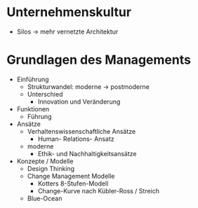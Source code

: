 # Unternehmenskultur 
- Silos -> mehr vernetzte Architektur 


# Grundlagen des Managements 
- Einführung 
	- Strukturwandel: moderne -> postmoderne 
	- Unterschied 
		- Innovation und Veränderung 
- Funktionen 
	- Führung 
- Ansätze 
	- Verhaltenswissenschaftliche Ansätze 
		- Human- Relations- Ansatz 
	- moderne 
		- Ethik- und Nachhaltigkeitsansätze 
- Konzepte / Modelle 
	- Design Thinking 
	- Change Management Modelle 
		- Kotters 8-Stufen-Modell 
		- Change-Kurve nach Kübler-Ross / Streich 
	- Blue-Ocean 